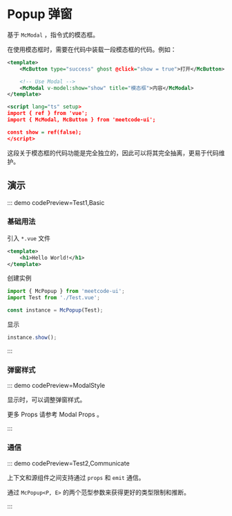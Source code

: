 <script setup>
import Basic from '@/popup/demos/DemoBasic.vue'
import ModalStyle from '@/popup/demos/DemoModalStyle.vue'
import Communicate from '@/popup/demos/DemoCommunicate.vue'
import Test1 from '@/popup/demos/Test1.vue'
import Test2 from '@/popup/demos/Test2.vue'
import { McTextLink } from 'meetcode-ui'
</script>

# Popup 弹窗

基于 `McModal` ，指令式的模态框。

在使用模态框时，需要在代码中装载一段模态框的代码。例如：

```xml
<template>
    <McButton type="success" ghost @click="show = true">打开</McButton>

    <!-- Use Modal -->
    <McModal v-model:show="show" title="模态框">内容</McModal>
</template>

<script lang="ts" setup>
import { ref } from 'vue';
import { McModal, McButton } from 'meetcode-ui';

const show = ref(false);
</script>
```

这段关于模态框的代码功能是完全独立的，因此可以将其完全抽离，更易于代码维护。

## 演示

::: demo codePreview=Test1,Basic

### 基础用法

引入 `*.vue` 文件

```xml
<template>
    <h1>Hello World!</h1>
</template>
```

创建实例

```ts
import { McPopup } from 'meetcode-ui';
import Test from './Test.vue';

const instance = McPopup(Test);
```

显示

```ts
instance.show();
```

<Basic />
:::

### 弹窗样式

::: demo codePreview=ModalStyle

显示时，可以调整弹窗样式。

更多 Props 请参考 <McTextLink to="Modal#props">Modal Props</McTextLink> 。

<ModalStyle />

:::

### 通信

::: demo codePreview=Test2,Communicate

上下文和源组件之间支持通过 `props` 和 `emit` 通信。

通过 `McPopup<P, E>` 的两个范型参数来获得更好的类型限制和推断。

<Communicate />
:::

